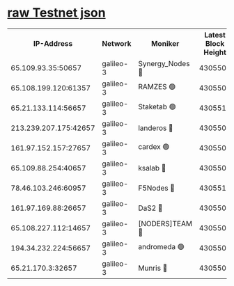 [raw Testnet json](https://rpc-check.androt.stavr.tech/androt/rpcandrot_result.json)
=

<table><tr><th>IP-Address</th><th>Network</th><th>Moniker</th><th>Latest Block Height</th><th>Earliest Block Height</th><th>Catching Up</th><th>Tx Index</th><th>Voting Power</th><th>Scan Time</th></tr><tr><td>65.109.93.35:50657</td><td>galileo-3</td><td>Synergy_Nodes 🔴</td><td>4305509</td><td>0</td><td>False</td><td>on</td><td>960602</td><td>2023-12-20T12:52:56.682441212UTC</td></tr><tr><td>65.108.199.120:61357</td><td>galileo-3</td><td>RAMZES 🟢</td><td>4305507</td><td>1</td><td>False</td><td>on</td><td>0</td><td>2023-12-20T12:52:43.464904770UTC</td></tr><tr><td>65.21.133.114:56657</td><td>galileo-3</td><td>Staketab 🟢</td><td>4305510</td><td>90001</td><td>False</td><td>on</td><td>0</td><td>2023-12-20T12:52:57.687193224UTC</td></tr><tr><td>213.239.207.175:42657</td><td>galileo-3</td><td>landeros 🔴</td><td>4305505</td><td>2642001</td><td>False</td><td>on</td><td>72</td><td>2023-12-20T12:52:30.976174054UTC</td></tr><tr><td>161.97.152.157:27657</td><td>galileo-3</td><td>cardex 🟢</td><td>4305509</td><td>2945323</td><td>False</td><td>on</td><td>0</td><td>2023-12-20T12:52:57.001936435UTC</td></tr><tr><td>65.109.88.254:40657</td><td>galileo-3</td><td>ksalab 🔴</td><td>4305506</td><td>3000356</td><td>False</td><td>on</td><td>31614</td><td>2023-12-20T12:52:38.972798328UTC</td></tr><tr><td>78.46.103.246:60957</td><td>galileo-3</td><td>F5Nodes 🔴</td><td>4305510</td><td>3057001</td><td>False</td><td>off</td><td>24</td><td>2023-12-20T12:52:57.285281441UTC</td></tr><tr><td>161.97.169.88:26657</td><td>galileo-3</td><td>DaS2 🔴</td><td>4305506</td><td>3123001</td><td>False</td><td>on</td><td>62</td><td>2023-12-20T12:52:38.516033810UTC</td></tr><tr><td>65.108.227.112:14657</td><td>galileo-3</td><td>[NODERS]TEAM 🔴</td><td>4305505</td><td>3176323</td><td>False</td><td>on</td><td>959621</td><td>2023-12-20T12:52:31.364748058UTC</td></tr><tr><td>194.34.232.224:56657</td><td>galileo-3</td><td>andromeda 🟢</td><td>4305506</td><td>4205506</td><td>False</td><td>off</td><td>0</td><td>2023-12-20T12:52:38.182390578UTC</td></tr><tr><td>65.21.170.3:32657</td><td>galileo-3</td><td>Munris 🔴</td><td>4305508</td><td>4205508</td><td>False</td><td>off</td><td>414</td><td>2023-12-20T12:52:48.149098690UTC</td></tr></table>
